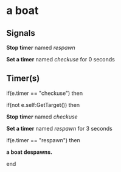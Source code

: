 # a boat











## Signals
  **Stop timer** named *respawn*


  **Set a timer** named *checkuse* for 0 seconds



## Timer(s)
  if(e.timer == "checkuse") then

if(not e.self:GetTarget()) then



  **Stop timer** named *checkuse*


  **Set a timer** named *respawn* for 3 seconds

   if(e.timer == "respawn") then

**a boat despawns.**




 end